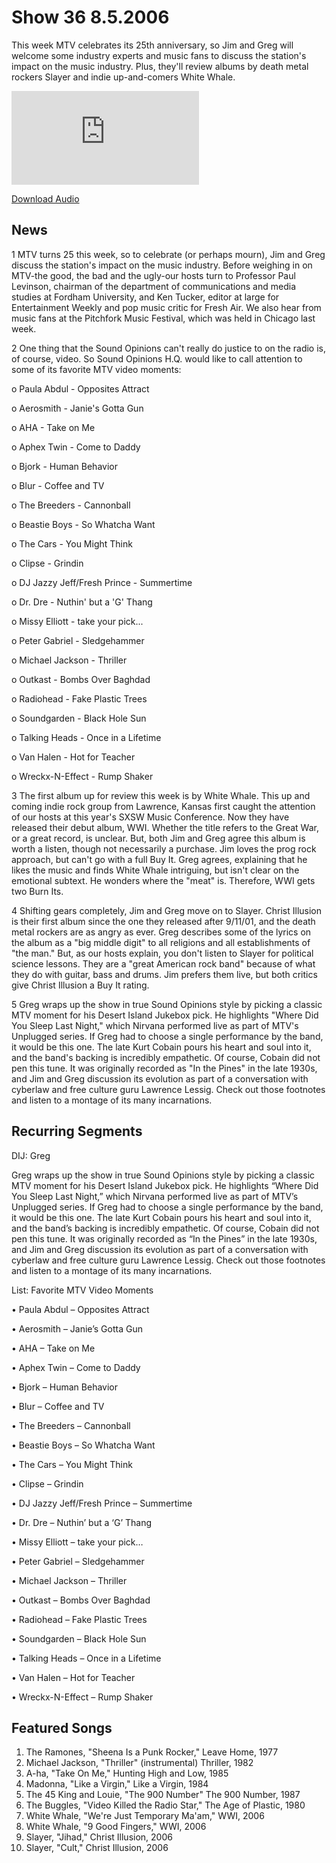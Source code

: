 # Show 36 8.5.2006
This week MTV celebrates its 25th anniversary, so Jim and Greg will welcome some industry experts and music fans to discuss the station's impact on the music industry. Plus, they'll review albums by death metal rockers Slayer and indie up-and-comers White Whale.

![main image](http://www.soundopinions.org/main%20image/x.php)

[Download Audio](http://audio.soundopinions.org/streams/2006/08/so_20060805.m3u)

## News
1 MTV turns 25 this week, so to celebrate (or perhaps mourn), Jim and Greg discuss the station's impact on the music industry. Before weighing in on MTV-the good, the bad and the ugly-our hosts turn to Professor Paul Levinson, chairman of the department of communications and media studies at Fordham University, and Ken Tucker, editor at large for Entertainment Weekly and pop music critic for Fresh Air. We also hear from music fans at the Pitchfork Music Festival, which was held in Chicago last week. 

2 One thing that the Sound Opinions can't really do justice to on the radio is, of course, video. So Sound Opinions H.Q. would like to call attention to some of its favorite MTV video moments:

o Paula Abdul - Opposites Attract

o Aerosmith - Janie's Gotta Gun

o AHA - Take on Me

o Aphex Twin - Come to Daddy

o Bjork - Human Behavior

o Blur - Coffee and TV

o The Breeders - Cannonball

o Beastie Boys - So Whatcha Want

o The Cars - You Might Think

o Clipse - Grindin

o DJ Jazzy Jeff/Fresh Prince - Summertime 

o Dr. Dre - Nuthin' but a 'G' Thang

o Missy Elliott - take your pick...

o Peter Gabriel - Sledgehammer

o Michael Jackson - Thriller 

o Outkast - Bombs Over Baghdad

o Radiohead - Fake Plastic Trees

o Soundgarden - Black Hole Sun

o Talking Heads - Once in a Lifetime

o Van Halen - Hot for Teacher

o Wreckx-N-Effect - Rump Shaker

3 The first album up for review this week is by White Whale. This up and coming indie rock group from Lawrence, Kansas first caught the attention of our hosts at this year's SXSW Music Conference. Now they have released their debut album, WWI. Whether the title refers to the Great War, or a great record, is unclear. But, both Jim and Greg agree this album is worth a listen, though not necessarily a purchase. Jim loves the prog rock approach, but can't go with a full Buy It. Greg agrees, explaining that he likes the music and finds White Whale intriguing, but isn't clear on the emotional subtext. He wonders where the "meat" is. Therefore, WWI gets two Burn Its.

4 Shifting gears completely, Jim and Greg move on to Slayer. Christ Illusion is their first album since the one they released after 9/11/01, and the death metal rockers are as angry as ever. Greg describes some of the lyrics on the album as a "big middle digit" to all religions and all establishments of "the man." But, as our hosts explain, you don't listen to Slayer for political science lessons. They are a "great American rock band" because of what they do with guitar, bass and drums. Jim prefers them live, but both critics give Christ Illusion a Buy It rating.

5 Greg wraps up the show in true Sound Opinions style by picking a classic MTV moment for his Desert Island Jukebox pick. He highlights "Where Did You Sleep Last Night," which Nirvana performed live as part of MTV's Unplugged series. If Greg had to choose a single performance by the band, it would be this one. The late Kurt Cobain pours his heart and soul into it, and the band's backing is incredibly empathetic. Of course, Cobain did not pen this tune. It was originally recorded as "In the Pines" in the late 1930s, and Jim and Greg discussion its evolution as part of a conversation with cyberlaw and free culture guru Lawrence Lessig. Check out those footnotes and listen to a montage of its many incarnations.

## Recurring Segments
DIJ: Greg

Greg wraps up the show in true Sound Opinions style by picking a classic MTV moment for his Desert Island Jukebox pick. He highlights “Where Did You Sleep Last Night,” which Nirvana performed live as part of MTV’s Unplugged series. If Greg had to choose a single performance by the band, it would be this one. The late Kurt Cobain pours his heart and soul into it, and the band’s backing is incredibly empathetic. Of course, Cobain did not pen this tune. It was originally recorded as “In the Pines” in the late 1930s, and Jim and Greg discussion its evolution as part of a conversation with cyberlaw and free culture guru Lawrence Lessig. Check out those footnotes and listen to a montage of its many incarnations.

List: Favorite MTV Video Moments

• Paula Abdul – Opposites Attract

• Aerosmith – Janie’s Gotta Gun

• AHA – Take on Me

• Aphex Twin – Come to Daddy

• Bjork – Human Behavior

• Blur – Coffee and TV

• The Breeders – Cannonball

• Beastie Boys – So Whatcha Want

• The Cars – You Might Think

• Clipse – Grindin

• DJ Jazzy Jeff/Fresh Prince – Summertime 

• Dr. Dre – Nuthin’ but a ‘G’ Thang

• Missy Elliott – take your pick…

• Peter Gabriel – Sledgehammer

• Michael Jackson – Thriller 

• Outkast – Bombs Over Baghdad

• Radiohead – Fake Plastic Trees

• Soundgarden – Black Hole Sun

• Talking Heads – Once in a Lifetime

• Van Halen – Hot for Teacher

• Wreckx-N-Effect – Rump Shaker



## Featured Songs
1. The Ramones, "Sheena Is a Punk Rocker," Leave Home, 1977
2. Michael Jackson, "Thriller" (instrumental) Thriller, 1982
3. A-ha, "Take On Me," Hunting High and Low, 1985
4. Madonna, "Like a Virgin," Like a Virgin, 1984
5. The 45 King and Louie, "The 900 Number" The 900 Number, 1987
6. The Buggles, "Video Killed the Radio Star," The Age of Plastic, 1980
7. White Whale, "We're Just Temporary Ma'am," WWI, 2006
8. White Whale, "9 Good Fingers," WWI, 2006
9. Slayer, "Jihad," Christ Illusion, 2006
10. Slayer, "Cult," Christ Illusion, 2006
